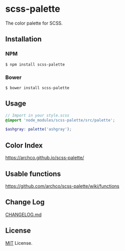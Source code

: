 # scss-palette
The color palette for SCSS.

## Installation
### NPM
```shell
$ npm install scss-palette
```

### Bower
```shell
$ bower install scss-palette
```

## Usage
```scss
// Import in your style.scss
@import 'node_modules/scss-palette/src/palette';

$ashgray: palette('ashgray');
```

## Color Index
https://archco.github.io/scss-palette/

## Usable functions
https://github.com/archco/scss-palette/wiki/functions

## Change Log
[CHANGELOG.md](https://github.com/archco/scss-palette/blob/master/CHANGELOG.md)

## License
[MIT](https://github.com/archco/scss-palette/blob/master/LICENSE) License.
